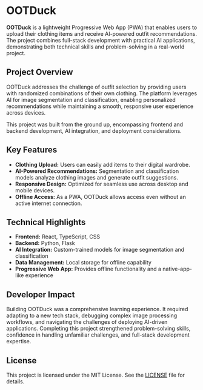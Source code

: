 # OOTDuck

**OOTDuck** is a lightweight Progressive Web App (PWA) that enables users to upload their clothing items and receive AI-powered outfit recommendations. The project combines full-stack development with practical AI applications, demonstrating both technical skills and problem-solving in a real-world project.

## Project Overview

OOTDuck addresses the challenge of outfit selection by providing users with randomized combinations of their own clothing. The platform leverages AI for image segmentation and classification, enabling personalized recommendations while maintaining a smooth, responsive user experience across devices.  

This project was built from the ground up, encompassing frontend and backend development, AI integration, and deployment considerations.

## Key Features

- **Clothing Upload:** Users can easily add items to their digital wardrobe.
- **AI-Powered Recommendations:** Segmentation and classification models analyze clothing images and generate outfit suggestions.
- **Responsive Design:** Optimized for seamless use across desktop and mobile devices.
- **Offline Access:** As a PWA, OOTDuck allows access even without an active internet connection.

## Technical Highlights

- **Frontend:** React, TypeScript, CSS
- **Backend:** Python, Flask
- **AI Integration:** Custom-trained models for image segmentation and classification
- **Data Management:** Local storage for offline capability
- **Progressive Web App:** Provides offline functionality and a native-app-like experience

## Developer Impact

Building OOTDuck was a comprehensive learning experience. It required adapting to a new tech stack, debugging complex image processing workflows, and navigating the challenges of deploying AI-driven applications. Completing this project strengthened problem-solving skills, confidence in handling unfamiliar challenges, and full-stack development expertise.

## License

This project is licensed under the MIT License. See the [LICENSE](./LICENSE) file for details.
